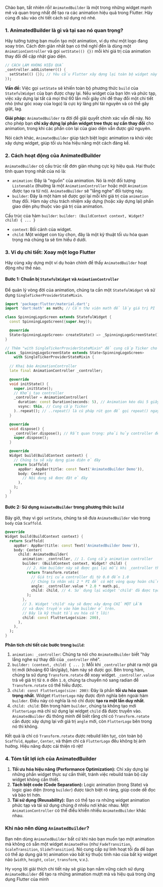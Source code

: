 Chào bạn, tất nhiên rồi! `AnimatedBuilder` là một trong những widget mạnh mẽ và quan trọng nhất để tạo ra các animation hiệu quả trong Flutter. Hãy cùng đi sâu vào chi tiết cách sử dụng nó nhé.

### 1. AnimatedBuilder là gì và tại sao nó quan trọng?

Hãy tưởng tượng bạn muốn tạo một animation, ví dụ như một logo đang xoay tròn. Cách đơn giản nhất bạn có thể nghĩ đến là dùng một `AnimationController` và gọi `setState(() {})` mỗi khi giá trị của animation thay đổi để cập nhật giao diện.

```dart
// CÁCH LÀM KHÔNG HIỆU QUẢ
_controller.addListener(() {
  setState(() {}); // Yêu cầu Flutter xây dựng lại toàn bộ widget này
});
```

**Vấn đề:** Việc gọi `setState` sẽ khiến toàn bộ phương thức `build` của `StatefulWidget` của bạn được chạy lại. Nếu widget của bạn lớn và phức tạp, việc xây dựng lại tất cả mọi thứ 60 lần mỗi giây chỉ để thay đổi một chi tiết nhỏ (như góc xoay của logo) là cực kỳ lãng phí tài nguyên và có thể gây giật, lag.

**Giải pháp:** `AnimatedBuilder` ra đời để giải quyết chính xác vấn đề này. Nó cho phép bạn **chỉ xây dựng lại phần widget tree thực sự cần thay đổi** cho animation, trong khi các phần còn lại của giao diện vẫn được giữ nguyên.

Nói cách khác, `AnimatedBuilder` giúp tách biệt logic animation ra khỏi việc xây dựng widget, giúp tối ưu hóa hiệu năng một cách đáng kể.

### 2. Cách hoạt động của AnimatedBuilder

`AnimatedBuilder` có cấu trúc rất đơn giản nhưng cực kỳ hiệu quả. Hai thuộc tính quan trọng nhất của nó là:

*   `animation`: Đây là "nguồn" của animation. Nó là một đối tượng `Listenable` (thường là một `AnimationController` hoặc một `Animation` được tạo ra từ nó). `AnimatedBuilder` sẽ "lắng nghe" đối tượng này.
*   `builder`: Đây là một hàm sẽ được gọi lại mỗi khi giá trị của `animation` thay đổi. Hàm này chịu trách nhiệm xây dựng (hoặc xây dựng lại) phần giao diện phụ thuộc vào giá trị của animation.

Cấu trúc của hàm `builder`:
`builder: (BuildContext context, Widget? child) { ... }`

*   `context`: Bối cảnh của widget.
*   `child`: Một widget con tùy chọn, đây là một kỹ thuật tối ưu hóa quan trọng mà chúng ta sẽ tìm hiểu ở dưới.

### 3. Ví dụ chi tiết: Xoay một logo Flutter

Hãy cùng xây dựng một ví dụ hoàn chỉnh để thấy `AnimatedBuilder` hoạt động như thế nào.

#### Bước 1: Chuẩn bị `StatefulWidget` và `AnimationController`

Để quản lý vòng đời của animation, chúng ta cần một `StatefulWidget` và sử dụng `SingleTickerProviderStateMixin`.

```dart
import 'package:flutter/material.dart';
import 'dart:math' as math; // Cần thư viện math để lấy giá trị PI

class SpinningLogoScreen extends StatefulWidget {
  const SpinningLogoScreen({super.key});

  @override
  State<SpinningLogoScreen> createState() => _SpinningLogoScreenState();
}

// Thêm "with SingleTickerProviderStateMixin" để cung cấp Ticker cho AnimationController
class _SpinningLogoScreenState extends State<SpinningLogoScreen>
    with SingleTickerProviderStateMixin {
  
  // Khai báo AnimationController
  late final AnimationController _controller;

  @override
  void initState() {
    super.initState();
    // Khởi tạo controller
    _controller = AnimationController(
      duration: const Duration(seconds: 5), // Animation kéo dài 5 giây
      vsync: this, // Cung cấp Ticker
    )..repeat(); // ..repeat() là cú pháp rút gọn để gọi repeat() ngay sau khi khởi tạo
  }

  @override
  void dispose() {
    _controller.dispose(); // Rất quan trọng: phải hủy controller để tránh rò rỉ bộ nhớ
    super.dispose();
  }

  @override
  Widget build(BuildContext context) {
    // Chúng ta sẽ xây dựng giao diện ở đây
    return Scaffold(
      appBar: AppBar(title: const Text('AnimatedBuilder Demo')),
      body: Center(
        // Nội dung sẽ được đặt ở đây
      ),
    );
  }
}
```

#### Bước 2: Sử dụng `AnimatedBuilder` trong phương thức `build`

Bây giờ, thay vì gọi `setState`, chúng ta sẽ đưa `AnimatedBuilder` vào trong `body` của `Scaffold`.

```dart
@override
Widget build(BuildContext context) {
  return Scaffold(
    appBar: AppBar(title: const Text('AnimatedBuilder Demo')),
    body: Center(
      child: AnimatedBuilder(
        animation: _controller, // 1. Cung cấp animation controller
        builder: (BuildContext context, Widget? child) {
          // 2. Hàm builder này sẽ được gọi lại mỗi khi _controller thay đổi giá trị
          return Transform.rotate(
            // Giá trị của controller đi từ 0.0 đến 1.0
            // Chúng ta nhân với 2 * PI để có một vòng quay hoàn chỉnh (360 độ)
            angle: _controller.value * 2.0 * math.pi,
            child: child, // 4. Sử dụng lại widget 'child' đã được tạo một lần
          );
        },
        // 3. Widget 'child' này sẽ được xây dựng CHỈ MỘT LẦN
        // và được truyền vào hàm builder ở trên.
        // Đây là kỹ thuật tối ưu hóa cốt lõi!
        child: const FlutterLogo(size: 200),
      ),
    ),
  );
}
```

**Phân tích chi tiết các bước trong `build`:**

1.  `animation: _controller`: Chúng ta nói cho `AnimatedBuilder` biết "hãy lắng nghe sự thay đổi của `_controller` nhé".
2.  `builder: (context, child) { ... }`: Mỗi khi `_controller` phát ra một giá trị mới (khoảng 60 lần/giây), hàm này sẽ được gọi. Bên trong hàm, chúng ta sử dụng `Transform.rotate` để xoay widget. `_controller.value` trả về giá trị từ `0.0` đến `1.0`, chúng ta chuyển nó sang radian để `Transform.rotate` có thể hiểu được.
3.  `child: const FlutterLogo(size: 200)`: Đây là phần **tối ưu hóa quan trọng nhất**. Widget `FlutterLogo` này được định nghĩa bên ngoài hàm `builder`. Điều này có nghĩa là nó chỉ được **tạo ra một lần duy nhất**.
4.  `child: child`: Bên trong hàm `builder`, chúng ta không tạo mới `FlutterLogo` mà chỉ sử dụng lại widget `child` đã được truyền vào. `AnimatedBuilder` đủ thông minh để biết rằng chỉ có `Transform.rotate` cần được xây dựng lại với giá trị `angle` mới, còn `FlutterLogo` bên trong nó thì không.

Kết quả là chỉ có `Transform.rotate` được rebuild liên tục, còn toàn bộ `Scaffold`, `AppBar`, `Center`, và thậm chí cả `FlutterLogo` đều không bị ảnh hưởng. Hiệu năng được cải thiện rõ rệt!

### 4. Tóm tắt lợi ích của AnimatedBuilder

1.  **Tối ưu hóa hiệu năng (Performance Optimization):** Chỉ xây dựng lại những phần widget thực sự cần thiết, tránh việc rebuild toàn bộ cây widget không cần thiết.
2.  **Tách biệt code (Code Separation):** Logic animation (trong State) và logic giao diện (trong `builder`) được tách biệt rõ ràng, giúp code dễ đọc và bảo trì hơn.
3.  **Tái sử dụng (Reusability):** Bạn có thể tạo ra những widget animation phức tạp và tái sử dụng chúng ở nhiều nơi khác nhau. Một `AnimationController` có thể điều khiển nhiều `AnimatedBuilder` khác nhau.

### Khi nào nên dùng `AnimatedBuilder`?

Bạn nên dùng `AnimatedBuilder` bất cứ khi nào bạn muốn tạo một animation mà không có sẵn một widget `AnimatedFoo` (như `FadeTransition`, `ScaleTransition`, `SlideTransition`). Nó cung cấp sự linh hoạt tối đa để bạn có thể áp dụng giá trị animation vào bất kỳ thuộc tính nào của bất kỳ widget nào (`width`, `height`, `color`, `transform`, v.v.).

Hy vọng lời giải thích chi tiết này sẽ giúp bạn nắm vững cách sử dụng `AnimatedBuilder` để tạo ra những animation mượt mà và hiệu quả trong ứng dụng Flutter của mình
